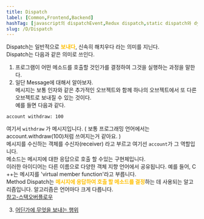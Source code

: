 ```yaml
---
title: Dispatch
label: [Common,Frontend,Backend]
hashTag: [javascript의 dispatchEvent,Redux dispatch,static dispatch와 dynamic dispatch]
slug: /D/Dispatch
---
```

<p>Dispatch는 일반적으로 <span style="color:#FFBF00; font-weight:bold;">보내다</span>, 신속히 해치우다 라는 의미를 지닌다.<br />
Dispatch는 다음과 같은 의미로 쓰인다.</p>
<ol>
<li>프로그램이 어떤 메소드를 호출할 것인가를 결정하여 그것을 실행하는 과정을 말한다.</li>
<li>일단 Message에 대해서 알아보자.<br />
메시지는 보통 인자와 같은 추가적인 오브젝트와 함께 하나의 오브젝트에서 또 다른 오브젝트로 보내질 수 있는 것이다.<br />
예를 들면 다음과 같다.</li>
</ol>
<pre><code>account withdraw: 100</code></pre>
<p>여기서 <code>withdraw</code> 가 메시지입니다. ( 보통 프로그래밍 언어에서는 account.withdraw(100)처럼 쓰여지는거 같아요. )<br />
메시지를 수신하는 객체를 수신자(receiver) 라고 부르고 여기선 <code>account</code>가 그 역할입니다.<br />
메소드는 메시지에 대한 응답으로 호출 할 수있는 구현체입니다.<br />
이러한 아이디어는 다른 이름으로 다양한 객체 지향 언어에서 공유됩니다. 예를 들어, C ++는 메시지를 'virtual member function'라고 부릅니다.<br />
Method Dispatch는 <span style="color:#FFBF00; font-weight:bold;">메시지에 응답하여 호출 할 메소드를 결정</span>하는 데 사용되는 알고리즘입니다. 알고리즘은 언어마다 크게 다릅니다.<br />
<a href="https://stackoverflow.com/questions/1805510/what-is-method-dispatch">참고-스택오버플로우</a></p>
<ol start="3">
<li><a href="https://medium.com/ingeniouslysimple/static-and-dynamic-dispatch-324d3dc890a3">어딘가에 무엇을 보내는 행위</a></li>
</ol>
